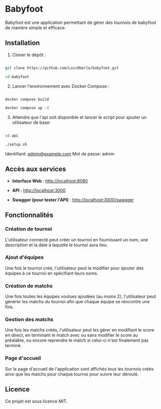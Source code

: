 
# Babyfoot

  

Babyfoot est une application permettant de gérer des tournois de babyfoot de manière simple et efficace.

  

## Installation

  

1. Cloner le dépôt :

```sh

git clone https://github.com/LoicOberle/babyfoot.git

cd babyfoot

```

  

2. Lancer l'environnement avec Docker Compose :

```sh

docker compose build

docker compose up -d

```

  

3. Attendre que l'api soit disponible et lancer le script pour ajouter un utilisateur de base:

```sh

cd api

./setup.sh

```

Identifiant: admin@example.com
Mot de passe: admin


## Accès aux services

  

-  **Interface Web** : [http://localhost:8080](http://localhost:8080)

-  **API** : [http://localhost:3000](http://localhost:3000)

-  **Swagger (pour tester l'API)** : [http://localhost:3000/swagger](http://localhost:3000/swagger)

  
  

## Fonctionnalités

  

### Création de tournoi

L'utilisateur connecté peut créer un tournoi en fournissant un nom, une description et la date à laquelle le tournoi aura lieu.

  

### Ajout d'équipes

Une fois le tournoi créé, l'utilisateur peut le modifier pour ajouter des équipes à ce tournoi en spécifiant leurs noms.

### Création de matchs

Une fois toutes les équipes voulues ajoutées (au moins 2), l'utilisateur peut générer les matchs du tournoi afin que chaque équipe se rencontre une fois.

### Gestion des matchs

Une fois les matchs créés, l'utilisateur peut les gérer en modifiant le score en direct, en terminant le match avec ou sans modifier le score au préalable, ou encore reprendre le match si celui-ci n'est finalement pas terminé.

### Page d'accueil

Sur la page d'accueil de l'application sont affichés tous les tournois créés ainsi que les matchs pour chaque tournoi pour suivre leur déroulé.

## Licence

Ce projet est sous licence MIT.
